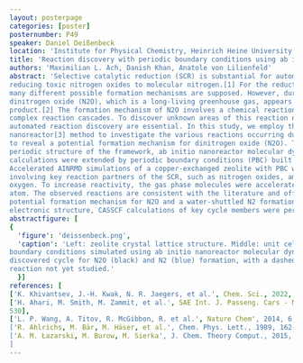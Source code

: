 ```yaml
---
layout: posterpage
categories: [poster]
posternumber: P49
speaker: Daniel Deißenbeck
location: 'Institute for Physical Chemistry, Heinrich Heine University Düsseldorf, Germany'
title: 'Reaction discovery with periodic boundary conditions using ab initio nanoreactor molecular dynamics'
authors: 'Maximilian L. Ach, Danish Khan, Anatole von Lilienfeld'
abstract: 'Selective catalytic reduction (SCR) is substantial for automotive and exhaust gas catalysis,
reducing toxic nitrogen oxides to molecular nitrogen.[1] For the reduction of nitrogen oxides,
many different possible formation mechanisms are supposed. However, during SCR
dinitrogen oxide (N2O), which is a long-living greenhouse gas, appears as an unwanted side
product.[2] The formation mechanism of N2O involves a chemical reaction network including
complex reaction cascades. To discover unknown areas of this reaction network, methods of
automated reaction discovery are essential. In this study, we employ the ab initio
nanoreactor[3] method to investigate the various reactions occurring during the process of SCR
to reveal a potential formation mechanism for dinitrogen oxide (N2O). To account for the
periodic structure of the framework, ab initio nanoreactor molecular dynamics (AINRMD)
calculations were extended by periodic boundary conditions (PBC) built in Turbomole.[4,5]
Accelerated AINRMD simulations of a copper-exchanged zeolite with PBC were performed
involving key reaction partners of the SCR, such as nitrogen oxides, ammonia and molecular
oxygen. To increase reactivity, the gas phase molecules were accelerated towards the copper
atom. The observed reactions are consistent with the literature and offer insights into a
potential formation mechanism for N2O and a water-shuttled N2 formation. To elucidate the
electronic structure, CASSCF calculations of key cycle members were performed.'
abstractfigure: [
{
  'figure': 'deissenbeck.png', 
  'caption': 'Left: zeolite crystal lattice structure. Middle: unit cell of the zeolite with periodic
boundary conditions simulated using ab initio nanoreactor molecular dynamics. Right:
discovered cycle for N2O (black) and N2 (blue) formation, with a dashed line indicating a
reaction not yet studied.'
  }]
references: [
['K. Khivantsev, J.-H. Kwak, N. R. Jaegers, et al.', Chem. Sci., 2022, 13(35), 10383–10394],
['H. Ahari, M. Smith, M. Zammit, et al.', SAE Int. J. Passeng. Cars - Mech. Syst., 2015, 8(2), 526-
530],
['L. P. Wang, A. Titov, R. McGibbon, R. et al.', Nature Chem', 2014, 6, 1044–1048],
['R. Ahlrichs, M. Bär, M. Häser, et al.', Chem. Phys. Lett., 1989, 162(3), 165–169],
['A. M. Łazarski, M. Burow, M. Sierka', J. Chem. Theory Comput., 2015, 11, 3029–3041]
]
---
```


